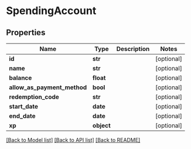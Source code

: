 # SpendingAccount

## Properties
Name | Type | Description | Notes
------------ | ------------- | ------------- | -------------
**id** | **str** |  | [optional] 
**name** | **str** |  | [optional] 
**balance** | **float** |  | [optional] 
**allow_as_payment_method** | **bool** |  | [optional] 
**redemption_code** | **str** |  | [optional] 
**start_date** | **date** |  | [optional] 
**end_date** | **date** |  | [optional] 
**xp** | **object** |  | [optional] 

[[Back to Model list]](../README.md#documentation-for-models) [[Back to API list]](../README.md#documentation-for-api-endpoints) [[Back to README]](../README.md)


